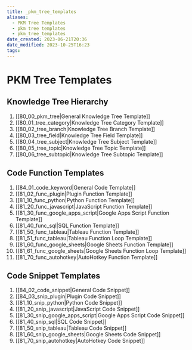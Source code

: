 ```yaml
---
title: _pkm_tree_templates
aliases:
  - PKM Tree Templates
  - pkm tree templates
  - pkm_tree_templates
date_created: 2023-06-21T20:36
date_modified: 2023-10-25T16:23
tags: 
---
```

# PKM Tree Templates

## Knowledge Tree Hierarchy

1. [[80_00_pkm_tree|General Knowledge Tree Template]]
2. [[80_01_tree_category|Knowledge Tree Category Template]]
3. [[80_02_tree_branch|Knowledge Tree Branch Template]]
4. [[80_03_tree_field|Knowledge Tree Field Template]]
5. [[80_04_tree_subject|Knowledge Tree Subject Template]]
6. [[80_05_tree_topic|Knowledge Tree Topic Template]]
7. [[80_06_tree_subtopic|Knowledge Tree Subtopic Template]]

## Code Function Templates

1. [[84_01_code_keyword|General Code Template]]
2. [[81_02_func_plugin|Plugin Function Template]]
3. [[81_10_func_python|Python Function Template]]
4. [[81_20_func_javascript|JavaScript Function Template]]
5. [[81_30_func_google_apps_script|Google Apps Script Function Template]]
6. [[81_40_func_sql|SQL Function Template]]
7. [[81_50_func_tableau|Tableau Function Template]]
8. [[81_51_func_tableau|Tableau Function Loop Template]]
9. [[81_60_func_google_sheets|Google Sheets Function Template]]
10. [[81_61_func_google_sheets|Google Sheets Function Loop Template]]
11. [[81_70_func_autohotkey|AutoHotkey Function Template]]

## Code Snippet Templates

1. [[84_02_code_snippet|General Code Snippet]]
2. [[84_03_snip_plugin|Plugin Code Snippet]]
3. [[81_10_snip_python|Python Code Snippet]]
4. [[81_20_snip_javascript|JavaScript Code Snippet]]
5. [[81_30_snip_google_apps_script|Google Apps Script Code Snippet]]
6. [[81_40_snip_sql|SQL Code Snippet]]
7. [[81_50_snip_tableau|Tableau Code Snippet]]
8. [[81_60_snip_google_sheets|Google Sheets Code Snippet]]
9. [[81_70_snip_autohotkey|AutoHotkey Code Snippet]]
